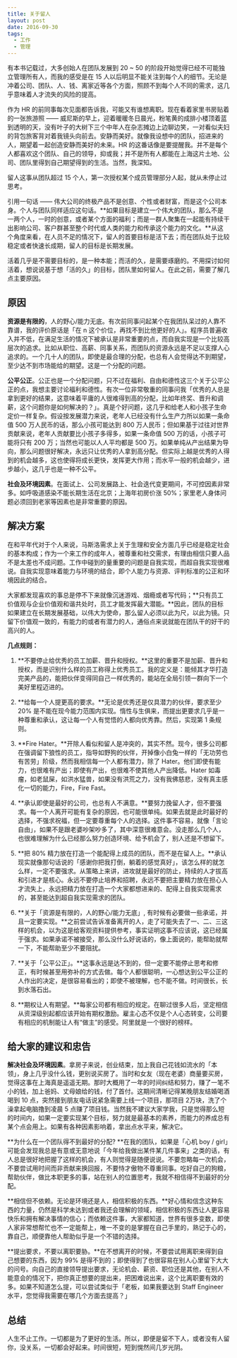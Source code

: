 ```yaml
---
title: 关于留人
layout: post
date: 2016-09-30
tags:
  - 工作
  - 管理
---
```


有本书记载过，大多创始人在团队发展到 20 ~ 50 的阶段开始觉得已经不可能独立管理所有人，而我的感受是在 15 人以后明显不能关注到每个人的细节。无论是冲着公司、团队、人、钱、离家近等各个方面，照顾不到每个人不同的需求，这几乎意味着人才流失的风险的提高。

作为 HR 的前同事每次见面都告诉我，可能又有谁想离职。现在看着家里书房贴着的一张旅游照 —— 威尼斯的早上，迎着暖暖冬日晨光，粉笔黄的成排小楼顶着蓝到透明的天，没有叶子的大树下三个中年人在杂志摊边上边聊边笑，一对看似夫妇的背包旅客背对着我镜头向前去。安静而美好。就像我设想中的团队，招进来的人，期望着一起创造安静而美好的未来。HR 的这番话像是要提醒我。并不是每个人都喜欢这个团队、自己的领导，抑或我；并不是所有人都能在上海这片土地、公司、团队里得到自己期望得到的生活。当然，我深知。

留人这事从团队超过 15 个人，第一次授权某个成员管理部分人起，就从未停止过思考。

引用一句话 —— 伟大公司的终极产品不是创意、个性或者财富，而是这个公司本身。个人与团队同样适应这句话。**如果目标是建立一个伟大的团队，那么不是一两个人，一时的创意，或者某个方面的福利；而是一群人聚集在一起能有持续干出影响公司、客户群甚至整个时代或人类的能力和传承这个能力的文化。**从这个角度来看，在人员不足的情况下，留人的首要目标是活下去；而在团队处于比较稳定或者快速长成期，留人的目标是长期发展。

活着几乎是不需要目标的，是一种本能；而活的久，是需要琢磨的。不用探讨如何活着，想说说基于想「活的久」的目标，团队里如何留人。在此之前，需要了解几点主要原因。


## 原因
**资源是有限的**，人的野心/能力无底。有次前同事问起某个在我团队呆过的人靠不靠谱，我的评价原话是「在 n 这个价位，再找不到比他更好的人」。程序员普遍收入并不低，在满足生活的情况下被承认是非常重要的点，而自我实现是一个比较高层次的追求。比如从职位、高薪、同事关系，而团队的资源永远是不足以支撑人心追求的。一个几十人的团队，即使是最合理的分配，也总有人会觉得达不到期望，至少达不到市场能给的期望。这是一个分配的问题。


**公平公正**。公正也是一个分配问题，只不过在福利、自由和德性这三个关于公平公正的点，我想主要讨论福利和德性。有次一位非常敬重的同事问我「优秀的人总是拿到更好的结果，这意味着平庸的人很难得到高的分配，比如年终奖、晋升和调薪，这个问题你是如何解决的？」。真是个好问题，这几乎和给老人和小孩子生命定价一样复杂。假设按发展潜力来说，老年人已经没有什么生产力所以如果一条命值 500 万人民币的话，那么小孩可能达到 800 万人民币；但如果基于过往对世界贡献来说，老年人贡献要比小孩子多得多，如果一条命值 500 万的话，小孩子可能将只有 200 万；当然也可能以人人平均都是 500 万。如果单纯从产出结果为导向，那么问题很好解决，永远只让优秀的人拿到高分配。但实际上越是优秀的人得到的机会越多，这也使得将成长更快，发挥更大作用；而水平一般的机会越少，进步越小，这几乎也是一种不公平。

**社会及环境因素**。在面试上、公司发展路上、社会迭代变更期间，不可控因素非常多。如呼吸道感染不能长期生活在北京；上海年初房价涨 50%；家里老人身体问题必须回到老家等因素也是非常重要的原因。


## 解决方案
在和平年代对于个人来说，马斯洛需求上关于生理和安全方面几乎已经是稳定社会的基本构成；作为一个来工作的成年人，被尊重和社交需求，有理由相信只要人品不是太差也不成问题。工作中碰到的量重要的问题是自我实现，而超自我实现很难说。自我实现意味着能力与环境的结合，即个人能力与资源、评判标准的公正和环境因此的结合。

大家都发现喜欢的事总是停不下来就像沉迷游戏、烟瘾或者写代码；**只有员工价值观与企业价值观和谐共处时，员工才能发挥最大潜能。**因此，团队的目标如果建立在长期发展基础，以伟大为使命，那么留人必须以此为尺，以此为镜。只留下价值观一致的，有能力的或者有潜力的人，通俗点来说就能在团队干的好干的高兴的人。

**几点规则：**

1. **不要停止给优秀的员工加薪、晋升和授权。**这里的重要不是加薪、晋升和授权，而是识别什么样的员工称得上优秀员工。我的定义是：能倾其才华打造完美产品的，能把伙伴变得同自己一样优秀的，能站在全局引领一群向下一个美好里程迈进的。

2. **给每一个人提更高的要求。**无论是优秀还是仅具潜力的伙伴，要求至少 20% 是不能在现今能力范围内实现。惰性与生俱来，而提出更要求几乎是一种尊重和承认，这让每一个人有觉悟的人都向优秀靠。然后，实现第 1 条规则。

3. **Fire Hater。**开除人看似和留人是冲突的，其实不然。现今，很多公司都在强调留下狼性的员工，指导如野狗的伙伴，开掉像小白兔一样的「无功劳也有苦劳」阶级，然而我相信每一个人都有潜力，除了 Hater。他们即使有能力，也很难有产出；即使有产出，也很难不使其他人产出降低。Hater 如毒瘤，如老鼠屎，如洪水猛兽，如果没有洪荒之力，没有我佛慈悲，没有真主感化一切的能力，Fire，Fire Fast。

4. **承认即使是最好的公司，也总有人不满意。**要努力挽留人才，但不要强求。每一个人离开可能有复杂的原因，也可能很单纯。如果去就是此时最好的选择，不强求祝福，但一定要尊重每个人的选择。这件事不容易，就像「言论自由」，如果不是跟老婆吵架吵多了，其中深意很难意会。没走那么几个人，也很难理解为什么已经那么努力创造环境、给予机会了，别人还是不想留下。

5. **把 80% 精力放在打造一个能配得上成员的团队，而不是在留人上。**承认现实就像那句话说的「感谢你把我打倒，躺着的感觉真好」，该怎么样的就怎么样，一定不要强求。从策略上来讲，进攻就是最好的防止，持续的人才拔高和引进才是核心。永远不要停止培养和招聘，永远不要把主要精力放在担心人才流失上，永远把精力放在打造一个大家都想进来的、配得上自我实现需求的，甚至能达到超自我实现需求的团队。

6. **关于「资源是有限的，人的野心/能力无底」, 有时候有必要做一些承诺，并且一定要实现。**之前尝试告诉准备离开的人，走了可能失去了一、二、三这样的机会，以为这是给客观资料提供参考，事实证明这事不应该说，这已经属于强求。如果承诺不被接受，那么没什么好说话的，像上面说的，能帮助就帮一下，不能帮助至少不要阻扰。

7. **关于「公平公正」。**这事永远是达不到的，但一定要不能停止思考和修正，有时候甚至用弥补的方式去做。每个人都很聪明，一心想达到公平公正的人作出的决定，是很容易看出的；即使不被理解，也不能不做。时间很长，长到水落石出。

8. **期权让人有期望。**每家公司都有相应的规定。在聊过很多人后，坚定相信从资深级别起都应该开始有期权激励。雇主心态不仅是个人心态转变，公司要有相应的机制能让人有“做主”的感受。阿里就是一个很好的榜样。


## 给大家的建议和忠告
**解决社会及环境因素**。拿房子来说，创业结束，加上我自己花钱如流水的「本领」，身上几乎没什么钱，更别说买房了。当时和女友（现在老婆）商量要买房，觉得这事在上海真是遥遥无期。那时大概用了一年的时间纠结和努力，赚了一笔不小的钱，加上爸妈、丈母娘给的钱，付了首付。这期间清晰记得某晚朋友结婚喝酒喝到 10 点，突然接到朋友电话说紧急需要上线一个项目，那项目 2万块，洗了个澡拿起电脑撸到凌晨 5 点赚了项目钱。当然我不建议大家学我，只是觉得那么短的时间内，如果一定要实现某个目标，努力就是最基本的素养，而能力的养成总有某个点会用上。如果有各种因素影响着，拿出点水平来，解决它。

**为什么在一个团队得不到最好的分配? **在我的团队，如果是「心机 boy / girl」可能会发现我总是有意或无意地说「今年给我做出某件某几件事来」之类的话，有人总是很好地把握了这样的机会，有人则觉得是随便说说。不要忽略每一次机会，不要尝试用时间而非贡献来换回报，不要恃才傲物不尊重同事。吃好自己的狗粮，帮助伙伴，做比本职更多的事，站在别人的位置思考，我就不相信得不到最好的分配。

**相信但不依赖。无论是环境还是人，相信积极的东西。**好心情和信念这种东西的力量，仍然是科学未达到或者我还会理解的领域，相信积极的东西让人更容易快乐和拥有解决事情的信心；而依赖这件事，大家都知道，世界有很多变数，即使人家非常想帮忙也不一定能帮上，唯一不变的是掌握在自己手里的，熟记于心的，靠自己，顺便靠他人帮助似乎是一个不错的选择。

**提出要求，不要以离职要胁。**在不想离开的时候，不要尝试用离职来得到自己想要的东西，因为 99% 是得不到的；即使得到了也很容易在别人心里留下大大的问号。向自己的直接领导提出要求，无论机会、薪资、职位还是其他，在别人不能意会的情况下，把你真正想要的提出来，把困难说出来，这个比离职要有效的多。如果不知道怎么提，可以尝试类似于「老板，如果我要达到 Staff Engineer 水平，您觉得我需要在哪几个方面去提高？」


## 总结
人生不止工作。一切都是为了更好的生活。所以，即便是留不下人，或者没有人留你，没关系，一切都会好起来。时间很短，短到愰然间几岁光阴。